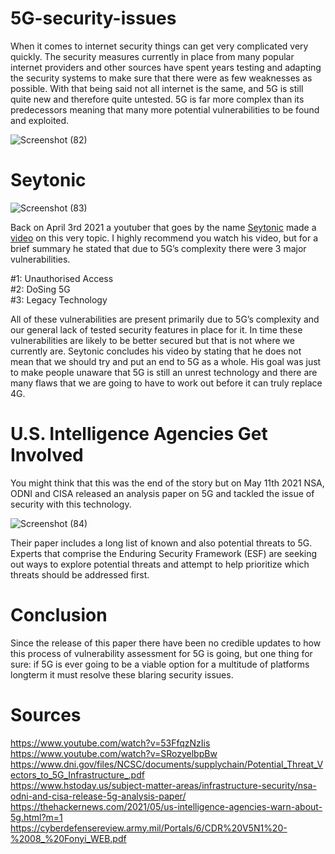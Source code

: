 # 5G-security-issues
When it comes to internet security things can get very complicated very quickly. The security measures currently in place from many popular internet providers and other sources have spent years testing and adapting the security systems to make sure that there were as few weaknesses as possible. With that being said not all internet is the same, and 5G is still quite new and therefore quite untested. 5G is far more complex than its predecessors meaning that many more potential vulnerabilities to be found and exploited. 

![Screenshot (82)](https://user-images.githubusercontent.com/64501695/121282096-fbd37e00-c8a6-11eb-80f9-0284fe8ca605.png)

# Seytonic
![Screenshot (83)](https://user-images.githubusercontent.com/64501695/121282180-0f7ee480-c8a7-11eb-8714-f01c89a25f6c.png)


Back on April 3rd 2021 a youtuber that goes by the name [Seytonic](https://www.youtube.com/c/Seytonic/featured) made a [video](https://www.youtube.com/watch?v=53FfqzNzIis) on this very topic. I highly recommend you watch his video, but for a brief summary he stated that due to 5G’s complexity there were 3 major vulnerabilities. 

#1: Unauthorised Access                                                                     
#2: DoSing 5G                                                                                 
#3: Legacy Technology 

All of these vulnerabilities are present primarily due to 5G’s complexity and our general lack of tested security features in place for it. In time these vulnerabilities are likely to be better secured but that is not where we currently are. Seytonic concludes his video by stating that he does not mean that we should try and put an end to 5G as a whole. His goal was just to make people unaware that 5G is still an unrest technology and there are many flaws that we are going to have to work out before it can truly replace 4G. 

# U.S. Intelligence Agencies Get Involved
You might think that this was the end of the story but on May 11th 2021 NSA, ODNI and CISA released an analysis paper on 5G and tackled the issue of security with this technology. 

![Screenshot (84)](https://user-images.githubusercontent.com/64501695/121282426-7a302000-c8a7-11eb-9b48-7c69424103e5.png)

Their paper includes a long list of known and also potential threats to 5G. Experts that comprise the Enduring Security Framework (ESF) are seeking out ways to explore potential threats and attempt to help prioritize which threats should be addressed first. 

# Conclusion
Since the release of this paper there have been no credible updates to how this process of vulnerability assessment for 5G is going, but one thing for sure: if 5G is ever going to be a viable option for a multitude of platforms longterm it must resolve these blaring security issues. 

# Sources
https://www.youtube.com/watch?v=53FfqzNzIis                                                                                                                           
https://www.youtube.com/watch?v=SRozyelbpBw                                                                              
https://www.dni.gov/files/NCSC/documents/supplychain/Potential_Threat_Vectors_to_5G_Infrastructure_.pdf                                                    
https://www.hstoday.us/subject-matter-areas/infrastructure-security/nsa-odni-and-cisa-release-5g-analysis-paper/                                            
https://thehackernews.com/2021/05/us-intelligence-agencies-warn-about-5g.html?m=1                                                                
https://cyberdefensereview.army.mil/Portals/6/CDR%20V5N1%20-%2008_%20Fonyi_WEB.pdf                                                
